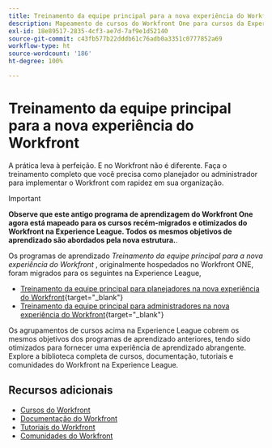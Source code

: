```yaml
---
title: Treinamento da equipe principal para a nova experiência do Workfront
description: Mapeamento de cursos do Workfront One para cursos da Experience League
exl-id: 18e89517-2835-4cf3-ae7d-7af9e1d52140
source-git-commit: c43fb577b22dddb61c76adb0a3351c0777852a69
workflow-type: ht
source-wordcount: '186'
ht-degree: 100%

---
```


# Treinamento da equipe principal para a nova experiência do Workfront

A prática leva à perfeição. E no Workfront não é diferente. Faça o treinamento completo que você precisa como planejador ou administrador para implementar o Workfront com rapidez em sua organização.

>[!IMPORTANT]
>
>**Observe que este antigo programa de aprendizagem do Workfront One agora está mapeado para os cursos recém-migrados e otimizados do Workfront na Experience League.  Todos os mesmos objetivos de aprendizado são abordados pela nova estrutura.**.

Os programas de aprendizado *Treinamento da equipe principal para a nova experiência do Workfront* , originalmente hospedados no Workfront ONE, foram migrados para os seguintes na Experience League,

* [Treinamento da equipe principal para planejadores na nova experiência do Workfront](core-team-training-program-for-planners.md){target="_blank"}
* [Treinamento da equipe principal para administradores na nova experiência do Workfront](core-team-training-program-for-administrators.md){target="_blank"}

Os agrupamentos de cursos acima na Experience League cobrem os mesmos objetivos dos programas de aprendizado anteriores, tendo sido otimizados para fornecer uma experiência de aprendizado abrangente.  Explore a biblioteca completa de cursos, documentação, tutoriais e comunidades do Workfront na Experience League.

## Recursos adicionais

* [Cursos do Workfront](https://experienceleague.adobe.com/?lang=pt-BR&amp;Solution=Workfront#courses)
* [Documentação do Workfront](https://experienceleague.adobe.com/docs/workfront.html?lang=pt-BR)
* [Tutoriais do Workfront](https://experienceleague.adobe.com/docs/workfront-learn/tutorials-workfront/home.html?lang=pt-BR)
* [Comunidades do Workfront](https://experienceleaguecommunities.adobe.com/t5/workfront/ct-p/workfront)
